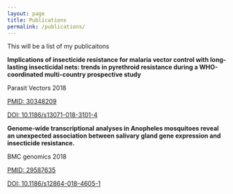 ```yaml
---
layout: page
title: Publications
permalink: /publications/
---
```


This will be a list of my publicaitons




**Implications of insecticide resistance for malaria vector control with long-lasting insecticidal nets: trends in pyrethroid resistance during a WHO-coordinated multi-country prospective study**

Parasit Vectors 2018 

[PMID: 30348209](https://www.ncbi.nlm.nih.gov/pubmed/30348209)

[DOI: 10.1186/s13071-018-3101-4](https://doi.org/10.1186/s13071-018-3101-4)


**Genome-wide transcriptional analyses in Anopheles mosquitoes reveal an unexpected association between salivary gland gene expression and insecticide resistance.**

BMC genomics 2018

[PMID: 29587635](https://www.ncbi.nlm.nih.gov/pubmed/29587635)

[DOI: 10.1186/s12864-018-4605-1](https://doi.org/10.1186/s12864-018-4605-1)
